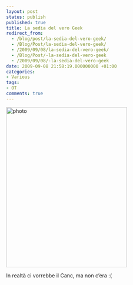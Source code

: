 ```yaml
---
layout: post
status: publish
published: true
title: La sedia del vero Geek
redirect_from: 
  - /blog/post/la-sedia-del-vero-geek/
  - /Blog/Post/la-sedia-del-vero-geek/
  - /2009/09/08/la-sedia-del-vero-geek/
  - /Blog/Post/-la-sedia-del-vero-geek
  - /2009/09/08/-la-sedia-del-vero-geek
date: 2009-09-08 21:58:19.000000000 +01:00
categories:
- Various
tags:
- OT
comments: true
---
```

<a href="http://imperugo.tostring.it/Content/Uploaded/image/photo_2.jpg" rel="shadowbox[La-sedia-del-vero-Geek];options={counterType:'skip',continuous:true,animSequence:'sync'}"><img SinglelineIgnoreCase style="border-bottom: 0px; border-left: 0px; display: inline; border-top: 0px; border-right: 0px" title="photo" border="0" alt="photo" src="http://imperugo.tostring.it/Content/Uploaded/image/photo_thumb.jpg" width="328" height="436" /></a>     <p>In realtà ci vorrebbe il Canc, ma non c’era :(</p>
